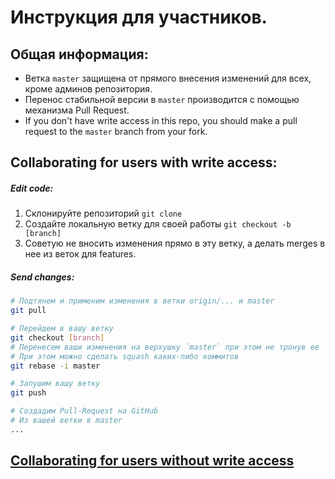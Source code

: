 # Инструкция для участников.

## Общая информация:
* Ветка `master` защищена от прямого внесения изменений для всех, кроме
админов репозитория.
* Перенос стабильной версии в `master` производится
с помощью механизма Pull Request.
* If you don't have write access in this repo, you should make
a pull request to the `master` branch from your fork.

## Collaborating for users with write access:
##### Edit code:
1) Склонируйте репозиторий `git clone`
2) Создайте локальную ветку для своей работы `git checkout -b [branch]`
3) Советую не вносить изменения прямо в эту ветку, а делать
merges в нее из веток для features.

##### Send changes:
```bash
# Подтянем и применим изменения в ветки origin/... и master
git pull

# Перейдем в вашу ветку
git checkout [branch]
# Перенесем ваши изменения на верхушку `master` при этом не тронув ее
# При этом можно сделать squash каких-либо коммитов
git rebase -i master

# Запушим вашу ветку
git push

# Создадим Pull-Request на GitHub
# Из вашей ветки в master
...
```

## [Collaborating for users without write access](https://gist.github.com/Chaser324/ce0505fbed06b947d962)
